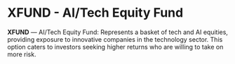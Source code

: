 # XFUND - AI/Tech Equity Fund

**XFUND** — AI/Tech Equity Fund: Represents a basket of tech and AI equities, providing exposure to innovative companies in the technology sector. This option caters to investors seeking higher returns who are willing to take on more risk.
